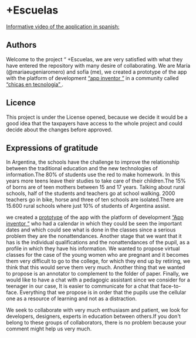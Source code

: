 # +Escuelas
[ Informative video of the application in spanish: ](https://www.youtube.com/watch?v=W2UFHnc__50&t=12s)

## Authors 
Welcome to the project “ +Escuelas, we are very satisfied with what they have entered the repository with many desire of collaborating. We are María (@mariaeugeniaromero) and sofía (me), we created a prototype of the app with the platform of development [“app inventor “](http://appinventor.mit.edu/explore/) in a community called [ “chicas en tecnología” ](https://www.chicasentecnologia.org/) .
## Licence
This project is under the License opened, because we decide it would be a good idea that the taxpayers have access to the whole project and could decide about the changes before approved.
## Expressions of gratitude
In Argentina, the schools have the challenge to improve the relationship between the traditional education and the new technologies of information.The 80% of students use the red to make homework. In this years more teens leave their studies to take care of their children.The 15% of borns are of teen mothers between 15 and 17 years.
Talking about rural schools, half of the students and teachers go at school walking. 2000 teachers go in bike, horse  and three of ten schools are isolated.There are 15.600 rural schools where just 10% of students of Argentina assist.

we created a [prototype](http://ai2.appinventor.mit.edu/?locale=es_ES#5156940046008320) of the app with the platform of development [“App inventor “](http://appinventor.mit.edu/explore/) who had a calendar in which they could be seen the important dates and which could see what is done in the classes since a serious problem they are the nonattendances. Another stage that we want that it has is the individual qualifications and the nonattendances of the pupil, as a profile in which they have his information. We wanted to propose virtual classes for the case of the young women who are pregnant and it becomes them very difficult to go to the college, for which they end up by retiring, we think that this would serve them very much. Another thing that we wanted to propose is an annotator to complement to the folder of paper. Finally, we would like to have a chat with a pedagogic assistant since we consider for a teenager in our case, It is easier to communicate for a chat that face-to-face.
Everything that we propose is in order that the pupils use the cellular one as a resource of learning and not as a distraction.

We seek to collaborate with very much enthusiasm and patient, we look for developers, designers, experts in education between others.If you don't belong to these groups of collaborators, there is no problem because your comment might help us very much.
